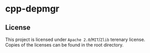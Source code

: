 # cpp-depmgr



## License

This project is licensed under `Apache 2.0`/`MIT`/`Zlib` terenary license.<br/>
Copies of the licenses can be found in the root directory.
